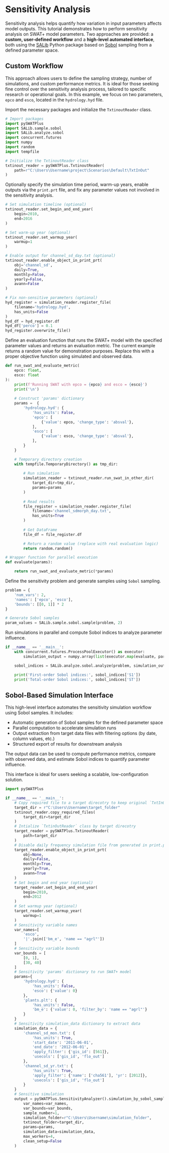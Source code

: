 # Sensitivity Analysis

Sensitivity analysis helps quantify how variation in input parameters affects model outputs. This tutorial demonstrates how to perform sensitivity analysis on SWAT+ model parameters. Two approaches are provided: a **custom, user-defined workflow** and a **high-level automated interface**, both using the [SALib](https://github.com/SALib/SALib) Python package based on [Sobol](https://doi.org/10.1016/S0378-4754(00)00270-6) sampling from a defined parameter space.


## Custom Workflow

This approach allows users to define the sampling strategy, number of simulations, and custom performance metrics. It is ideal for those seeking fine control over the sensitivity analysis process, tailored to specific research or operational goals. In this example, we focus on two parameters, `epco` and `esco`, located in the `hydrology.hyd` file.

Import the necessary packages and initialize the `TxtinoutReader` class.

```python
# Import packages
import pySWATPlus
import SALib.sample.sobol
import SALib.analyze.sobol
import concurrent.futures
import numpy
import random
import tempfile

# Initialize the TxtinoutReader class
txtinout_reader = pySWATPlus.TxtinoutReader(
    path=r"C:\Users\Username\project\Scenarios\Default\TxtInOut"
)
```

Optionally specify the simulation time period, warm-up years, enable outputs via the `print.prt` file, and fix any parameter values not involved in the sensitivity analysis.

```python
# Set simulation timeline (optional)
txtinout_reader.set_begin_and_end_year(
    begin=2010,
    end=2016
)

# Set warm-up year (optional)
txtinout_reader.set_warmup_year(
    warmup=1
)

# Enable output for channel_sd_day.txt (optional)
txtinout_reader.enable_object_in_print_prt(
    obj='channel_sd',
    daily=True,
    monthly=False,
    yearly=False,
    avann=False
)

# Fix non-sensitive parameters (optional)
hyd_register = simulation_reader.register_file(
    filename='hydrology.hyd',
    has_units=False
)
hyd_df = hyd_register.df
hyd_df['perco'] = 0.1
hyd_register.overwrite_file()
```

Define an evaluation function that runs the SWAT+ model with the specified parameter values and returns an evaluation metric. The current example returns a random value for demonstration purposes. Replace this with a proper objective function using simulated and observed data.

```python
def run_swat_and_evaluate_metric(
    epco: float,
    esco: float
):
    print(f'Running SWAT with epco = {epco} and esco = {esco}')
    print('\n')
    
    # Construct 'params' dictionary
    params =  {
        'hydrology.hyd': {
            'has_units': False,
            'epco': [
                {'value': epco, 'change_type': 'absval'},
            ],
            'esco': [
                {'value': esco, 'change_type': 'absval'},
            ],
        }
    }

    # Temporary directory creation
    with tempfile.TemporaryDirectory() as tmp_dir:
        
        # Run simulation
        simulation_reader = txtinout_reader.run_swat_in_other_dir(
            target_dir=tmp_dir,
            params=params
        )
        
        # Read results
        file_register = simulation_reader.register_file(
            filename='channel_sdmorph_day.txt',
            has_units=True
        )
        
        # Get DataFrame
        file_df = file_register.df

        # Return a random value (replace with real evaluation logic)
        return random.random()

# Wrapper function for parallel execution
def evaluate(params):

    return run_swat_and_evaluate_metric(*params)
```

Define the sensitivity problem and generate samples using `Sobol` sampling.

```python
problem = {
    'num_vars': 2,
    'names': ['epco', 'esco'],
    'bounds': [[0, 1]] * 2
}

# Generate Sobol samples
param_values = SALib.sample.sobol.sample(problem, 2)
```

Run simulations in parallel and compute Sobol indices to analyze parameter influence.

```python
if __name__ == '__main__':
    with concurrent.futures.ProcessPoolExecutor() as executor:
        simulation_output = numpy.array(list(executor.map(evaluate, param_values)))

    sobol_indices = SALib.analyze.sobol.analyze(problem, simulation_output)

    print('First-order Sobol indices:', sobol_indices['S1'])
    print('Total-order Sobol indices:', sobol_indices['ST'])
```


## Sobol-Based Simulation Interface

This high-level interface automates the sensitivity simulation workflow using Sobol samples. It includes:

- Automatic generation of Sobol samples for the defined parameter space
- Parallel computation to accelerate simulation runs
- Output extraction from target data files with filtering options (by date, column values, etc.)
- Structured export of results for downstream analysis

The output data can be used to compute performance metrics, compare with observed data, and estimate Sobol indices to quantify parameter influence.

This interface is ideal for users seeking a scalable, low-configuration solution.


```python
import pySWATPlus

if __name__ == '__main__':
    # Copy required file to a target direcotry to keep original `TxtInOut` folder unchanged
    target_dir = r"C:\Users\Username\target_folder"
    txtinout_reader.copy_required_files(
        target_dir=target_dir
    )
    # Intialize `TxtinOutReader` class by target direcotry
    target_reader = pySWATPlus.TxtinoutReader(
        path=target_dir
    )
    # Disable daily frequency simulation file from generated in print.prt (optional)
    target_reader.enable_object_in_print_prt(
        obj=None,
        daily=False,
        monthly=True,
        yearly=True,
        avann=True
    )
    # Set begin and end year (optional)
    target_reader.set_begin_and_end_year(
        begin=2010,
        end=2012
    )
    # Set warmup year (optional)
    target_reader.set_warmup_year(
        warmup=1
    )
    # Sensitivity variable names
    var_names=[
        'esco',
        '|'.join(['bm_e', 'name == "agrl"'])
    ]
    # Sensitivity variable bounds
    var_bounds = [
        [0, 1],
        [30, 40]
    ]
    # Sensitivity 'params' dictionary to run SWAT+ model
    params={
        'hydrology.hyd': {
            'has_units': False,
            'esco': {'value': 0}
        },
        'plants.plt': {
            'has_units': False,
            'bm_e': {'value': 0, 'filter_by': 'name == "agrl"'}
        }
    }
    # Sensitivity simulation_data dictionary to extract data
    simulation_data = {
        'channel_sd_mon.txt': {
            'has_units': True,
            'start_date': '2011-06-01',
            'end_date': '2012-06-01',
            'apply_filter': {'gis_id': [561]},
            'usecols': ['gis_id', 'flo_out']
        },
        'channel_sd_yr.txt': {
            'has_units': True,
            'apply_filter': {'name': ['cha561'], 'yr': [2012]},
            'usecols': ['gis_id', 'flo_out']
        }
    }
    # Sensitive simulation
    output = pySWATPlus.SensitivityAnalyzer().simulation_by_sobol_sample(
        var_names=var_names,
        var_bounds=var_bounds,
        sample_number=1,
        simulation_folder=r"C:\Users\Username\simulation_folder",
        txtinout_folder=target_dir,
        params=params,
        simulation_data=simulation_data,
        max_workers=4,
        clean_setup=False
    )
```

